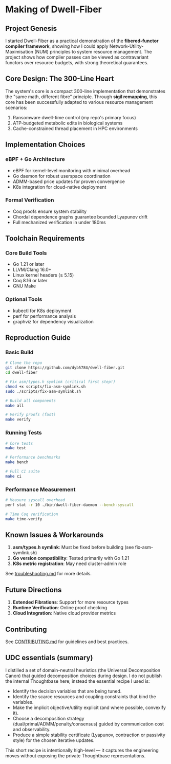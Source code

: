 # Making of Dwell-Fiber

## Project Genesis

I started Dwell-Fiber as a practical demonstration of the **fibered-functor compiler framework**, showing how I could apply Network-Utility-Maximisation (NUM) principles to system resource management. The project shows how compiler passes can be viewed as contravariant functors over resource budgets, with strong theoretical guarantees.

## Core Design: The 300-Line Heart

The system's core is a compact 300-line implementation that demonstrates the "same math, different fibre" principle. Through **sigil remapping**, this core has been successfully adapted to various resource management scenarios:

1. Ransomware dwell-time control (my repo's primary focus)
2. ATP-budgeted metabolic edits in biological systems
3. Cache-constrained thread placement in HPC environments

## Implementation Choices

### eBPF + Go Architecture
- eBPF for kernel-level monitoring with minimal overhead
- Go daemon for robust userspace coordination
- ADMM-based price updates for proven convergence
- K8s integration for cloud-native deployment

### Formal Verification
- Coq proofs ensure system stability
- Chordal dependence graphs guarantee bounded Lyapunov drift
- Full mechanized verification in under 180ms

## Toolchain Requirements

### Core Build Tools
- Go 1.21 or later
- LLVM/Clang 16.0+
- Linux kernel headers (≥ 5.15)
- Coq 8.16 or later
- GNU Make

### Optional Tools
- kubectl for K8s deployment
- perf for performance analysis
- graphviz for dependency visualization

## Reproduction Guide

### Basic Build
```bash
# Clone the repo
git clone https://github.com/dyb5784/dwell-fiber.git
cd dwell-fiber

# Fix asm/types.h symlink (critical first step!)
chmod +x scripts/fix-asm-symlink.sh
sudo ./scripts/fix-asm-symlink.sh

# Build all components
make all

# Verify proofs (fast)
make verify
```

### Running Tests
```bash
# Core tests
make test

# Performance benchmarks
make bench

# Full CI suite
make ci
```

### Performance Measurement
```bash
# Measure syscall overhead
perf stat -r 10 ./bin/dwell-fiber-daemon --bench-syscall

# Time Coq verification
make time-verify
```

## Known Issues & Workarounds

1. **asm/types.h symlink**: Must be fixed before building (see fix-asm-symlink.sh)
2. **Go version compatibility**: Tested primarily with Go 1.21
3. **K8s metric registration**: May need cluster-admin role

See [troubleshooting.md](troubleshooting.md) for more details.

## Future Directions

1. **Extended Fibrations**: Support for more resource types
2. **Runtime Verification**: Online proof checking
3. **Cloud Integration**: Native cloud provider metrics

## Contributing

See [CONTRIBUTING.md](../CONTRIBUTING.md) for guidelines and best practices.

## UDC essentials (summary)

I distilled a set of domain-neutral heuristics (the Universal Decomposition Canon) that guided decomposition choices during design. I do not publish the internal Thoughtbase here; instead the essential recipe I used is:

- Identify the decision variables that are being tuned.
- Identify the scarce resources and coupling constraints that bind the variables.
- Make the implicit objective/utility explicit (and where possible, convexify it).
- Choose a decomposition strategy (dual/primal/ADMM/penalty/consensus) guided by communication cost and observability.
- Produce a simple stability certificate (Lyapunov, contraction or passivity style) for the chosen iterative updates.

This short recipe is intentionally high-level — it captures the engineering moves without exposing the private Thoughtbase representations.